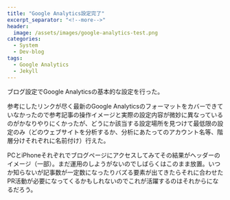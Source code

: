 ```yaml
---
title: "Google Analytics設定完了"
excerpt_separator: "<!--more-->"
header:
  image: /assets/images/google-analytics-test.png
categories:
  - System
  - Dev-blog
tags:
  - Google Analytics
  - Jekyll
---
```


ブログ設定でGoogle Analyticsの基本的な設定を行った。

参考にしたリンクが尽く最新のGoogle Analyticsのフォーマットをカバーできていなかったので参考記事の操作イメージと実際の設定内容が微妙に異なっているのがかなりやりにくかったが、どうにか該当する設定場所を見つけて最低限の設定のみ（どのウェブサイトを分析するか、分析にあたってのアカウント名等、階層分けそれぞれに名前付け）行えた。

PCとiPhoneそれぞれでブログページにアクセスしてみてその結果がヘッダーのイメージ（一部）。まだ運用のしようがないのでしばらくはこのまま放置。いつか知らないが記事数が一定数になったりバズる要素が出てきたらそれに合わせたPR活動が必要になってくるかもしれないのでこれが活躍するのはそれからになるだろう。
